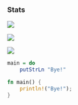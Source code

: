### Stats

![](https://github-readme-stats.vercel.app/api/top-langs/?username=Pavlos-Efstathiou&theme=tokyonight)
 
![](https://github-readme-stats.vercel.app/api?username=Pavlos-Efstathiou&show_icons=true&theme=tokyonight)
  
![](https://github-readme-streak-stats.herokuapp.com/?user=Pavlos-Efstathiou&show_icons=true&theme=tokyonight)
 
<!-- ![](https://github-profile-summary-cards.vercel.app/api/cards/profile-details?username=Pavlos-Efstathiou&theme=monokai) -->



```haskell
main = do
    putStrLn "Bye!"
```

```rust
fn main() {
    println!("Bye!");
}
```
